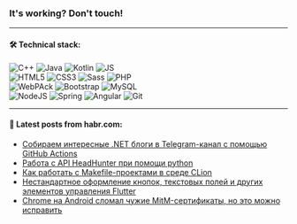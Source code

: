 ### It's working? Don't touch!

---

#### 🛠️ Technical stack:

![C++](https://img.shields.io/badge/C++-informational?logo=c%2B%2B&style=flat&logoColor=white&color=9C033A)
![Java](https://img.shields.io/badge/Java-informational?logo=java&style=flat&logoColor=white&color=007396)
![Kotlin](https://img.shields.io/badge/Kotlin-informational?logo=Kotlin&style=flat&logoColor=white&color=0095D5)
![JS](https://img.shields.io/badge/JS-informational?logo=javaScript&style=flat&logoColor=black&color=F7Df1E) <br>
![HTML5](https://img.shields.io/badge/HTML5-informational?logo=html5&style=flat&logoColor=white&color=E34F26)
![CSS3](https://img.shields.io/badge/CSS3-informational?logo=css3&style=flat&logoColor=white&color=157286)
![Sass](https://img.shields.io/badge/Saas-informational?logo=sass&style=flat&logoColor=white&color=hotpink)
![PHP](https://img.shields.io/badge/PHP-informational?logo=php&style=flat&logoColor=white&color=777BB4) <br>
![WebPAck](https://img.shields.io/badge/WebPack-informational?logo=webPack&style=flat&logoColor=white&color=FF6F00)
![Bootstrap](https://img.shields.io/badge/Bootstrap-informational?logo=Bootstrap&style=flat&logoColor=white&color=7952B3)
![MySQL](https://img.shields.io/badge/MySQL-informational?logo=MySQL&style=flat&logoColor=white&color=00f) <br>
![NodeJS](https://img.shields.io/badge/NodeJS-informational?logo=node.js&style=flat&logoColor=white&color=43853D)
![Spring](https://img.shields.io/badge/Spring-informational?logo=Spring&style=flat&logoColor=white&color=0A9EDC)
![Angular](https://img.shields.io/badge/Vue-informational?logo=vue.js&style=flat&logoColor=white&color=red)
![Git](https://img.shields.io/badge/Git-informational?logo=git&style=flat&logoColor=white&color=darkorange)

___

#### 💬 Latest posts from habr.com:

<!-- BLOG-POST-LIST:START -->
- [Собираем интересные .NET блоги в Telegram-канал с помощью GitHub Actions](https://habr.com/ru/post/659293/?utm_source=habrahabr&utm_medium=rss&utm_campaign=659293)
- [Работа с API HeadHunter при помощи python](https://habr.com/ru/post/666062/?utm_source=habrahabr&utm_medium=rss&utm_campaign=666062)
- [Как работать с Makefile-проектами в среде CLion](https://habr.com/ru/post/666058/?utm_source=habrahabr&utm_medium=rss&utm_campaign=666058)
- [Нестандартное оформление кнопок, текстовых полей и других элементов управления Flutter](https://habr.com/ru/post/666052/?utm_source=habrahabr&utm_medium=rss&utm_campaign=666052)
- [Chrome на Android сломал чужие MitM-сертификаты, но это можно исправить](https://habr.com/ru/post/666046/?utm_source=habrahabr&utm_medium=rss&utm_campaign=666046)
<!-- BLOG-POST-LIST:END -->
